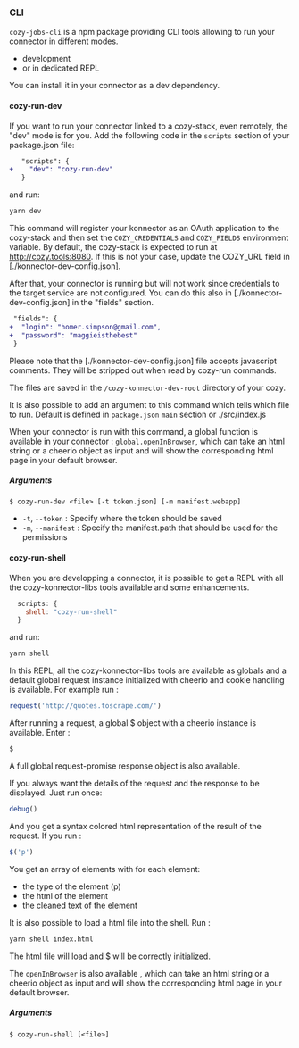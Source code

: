 ### CLI

`cozy-jobs-cli` is a npm package providing CLI tools allowing to run your connector in different modes.

- development
- or in dedicated REPL

You can install it in your connector as a dev dependency.

#### cozy-run-dev

If you want to run your connector linked to a cozy-stack, even remotely, the "dev" mode is for you.
Add the following code in the `scripts` section of your package.json file:

```patch
   "scripts": {
+    "dev": "cozy-run-dev"
   }
```

and run:

```sh
yarn dev
```

This command will register your konnector as an OAuth application to the cozy-stack and then set the `COZY_CREDENTIALS` and `COZY_FIELDS` environment variable. By default,
the cozy-stack is expected to run at http://cozy.tools:8080. If this is not your case, update the COZY_URL field in [./konnector-dev-config.json].

After that, your connector is running but will not work since credentials to
the target service are not configured. You can do this also in [./konnector-dev-config.json] in the "fields" section.

```patch
 "fields": {
+  "login": "homer.simpson@gmail.com",
+  "password": "maggieisthebest"
 }
```

Please note that the [./konnector-dev-config.json] file accepts javascript comments. They will be
stripped out when read by cozy-run commands.

The files are saved in the `/cozy-konnector-dev-root` directory of your cozy.

It is also possible to add an argument to this command which tells which file to run. Default is
defined in `package.json` `main` section or ./src/index.js

When your connector is run with this command, a global function is available in your connector :
`global.openInBrowser`, which can take an html string or a cheerio object as input and will show
the corresponding html page in your default browser.


##### Arguments

```
$ cozy-run-dev <file> [-t token.json] [-m manifest.webapp]
```

- `-t`, `--token` : Specify where the token should be saved
- `-m`, `--manifest` : Specify the manifest.path that should be used for the permissions

#### cozy-run-shell

When you are developping a connector, it is possible to get a REPL with all the cozy-konnector-libs
tools available and some enhancements.

```javascript
  scripts: {
    shell: "cozy-run-shell"
  }
```

and run:

```sh
yarn shell
```

In this REPL, all the cozy-konnector-libs tools are available as globals and a default global
request instance initialized with cheerio and cookie handling is available. For example run :

```javascript
request('http://quotes.toscrape.com/')
```

After running a request, a global $ object with a cheerio instance is available. Enter :

```js
$
```

A full global request-promise response object is also available.

If you always want the details of the request and the response to be displayed. Just run once:

```js
debug()
```

And you get a syntax colored html representation of the result of the request.
If you run :

```js
$('p')
```

You get an array of elements with for each element:
- the type of the element (p)
- the html of the element
- the cleaned text of the element

It is also possible to load a html file into the shell. Run :

```sh
yarn shell index.html
```

The html file will load and $ will be correctly initialized.

The `openInBrowser` is also available , which can take an html string or a cheerio object as input and will show
the corresponding html page in your default browser.

##### Arguments

```
$ cozy-run-shell [<file>]
```
